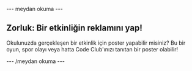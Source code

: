 \--- meydan okuma \---

## Zorluk: Bir etkinliğin reklamını yap!

Okulunuzda gerçekleşen bir etkinlik için poster yapabilir misiniz? Bu bir oyun, spor olayı veya hatta Code Club'ınızı tanıtan bir poster olabilir!

\--- /meydan okuma \---